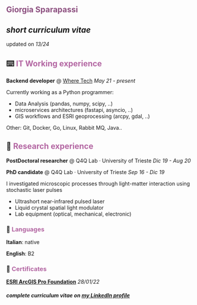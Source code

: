 ## <span style="color:#8c4f7f">Giorgia Sparapassi</span>

## _short curriculum vitae_

updated on _13/24_

## ⌨️ <span style="color:#b366a2">IT Working experience</span>

**Backend developer** @ [Where Tech](https://wheretech.it/) _May 21 - present_

Currently working as a Python programmer:

- Data Analysis (pandas, numpy, scipy, ..)
- microservices architectures (fastapi, asyncio, ..)
- GIS workflows and ESRI geoprocessing (arcpy, gdal, ..)

Other: Git, Docker, Go, Linux, Rabbit MQ, Java..


## 🔬 <span style="color:#b366a2">Research experience</span>

**PostDoctoral researcher** @ Q4Q Lab · University of Trieste _Dic 19 - Aug 20_

**PhD candidate** @ Q4Q Lab · University of Trieste _Sep 16 - Dic 19_

I investigated microscopic processes through light-matter interaction using stochastic laser pulses

- Ultrashort near-infrared pulsed laser
- Liquid crystal spatial light modulator
- Lab equipment (optical, mechanical, electronic)


### 💬 <span style="color:#b366a2">Languages</span>

**Italian**: native

**English**: B2


### 📃 <span style="color:#b366a2">Certificates</span>

[**ESRI ArcGIS Pro Foundation**](https://www.credly.com/badges/45c6c71b-e405-4ff3-97c8-a62f0b65b371) _28/01/22_



#### _complete curriculum vitae on [my LinkedIn profile](https://www.linkedin.com/in/giorgia-sparapassi/)_
